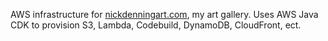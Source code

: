 AWS infrastructure for [nickdenningart.com](http://nickdenningart.com), my art gallery. Uses AWS Java CDK to provision S3, Lambda, Codebuild, DynamoDB, CloudFront, ect.

